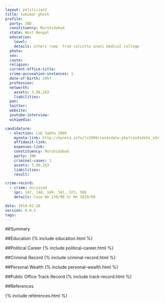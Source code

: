 ```yaml
---
layout: politician2
title: sukumar ghosh
profile: 
  party: IND
  constituency: Murshidabad
  state: West Bengal
  education: 
    level: 
    details: others rump  from calcutta unani medical college
  photo: 
  sex: 
  caste: 
  religion: 
  current-office-title: 
  crime-accusation-instances: 1
  date-of-birth: 1957
  profession: 
  networth: 
    assets: 3,98,263
    liabilities: 
  pan: 
  twitter: 
  website: 
  youtube-interview: 
  wikipedia: 

candidature: 
  - election: Lok Sabha 2009
    myneta-link: http://myneta.info/ls2009/candidate.php?candidate_id=7333
    affidavit-link: 
    expenses-link: 
    constituency: Murshidabad 
    party: IND
    criminal-cases: 1
    assets: 3,98,263
    liabilities: 
    result:  

crime-record: 
  - crime: accussed
    ipc: 147, 148, 149, 341, 323, 506
    details: Case No 139/98 Gr No 1019/98 

date: 2014-01-28
version: 0.0.5
tags: 
---
```

##Summary


##Education
{% include education.html %}


##Political Career
{% include political-career.html %}


##Criminal Record
{% include criminal-record.html %}


##Personal Wealth
{% include personal-wealth.html %}


##Public Office Track Record
{% include track-record.html %}


##References


{% include references.html %}